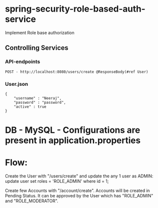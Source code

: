# spring-security-role-based-auth-service
Implement Role base authorization

## Controlling Services
### API-endpoints
```
POST - http://localhost:8080/users/create @ResponseBody(#ref User)
```
### User.json
```
{
    "username" : "Neeraj",
    "password" : "password",
    "active" : true
}

```
# DB - MySQL - Configurations are present in application.properties

# Flow:
Create the User with "/users/create" and update the any 1 user as ADMIN:
update user set roles = 'ROLE_ADMIN' where id = 1;

Create few Accounts with "/account/create". Accounts will be created in Pending Status.
It can be approved by the User which has "ROLE_ADMIN" and "ROLE_MODERATOR".

